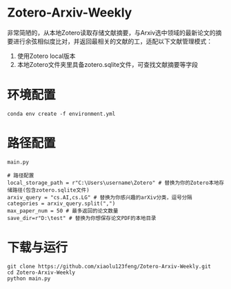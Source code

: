 # Zotero-Arxiv-Weekly
非常简陋的，从本地Zotero读取存储文献摘要，与Arxiv选中领域的最新论文的摘要进行余弦相似度比对，并返回最相关的文献的工，适配以下文献管理模式：
1. 使用Zotero local版本
2. 本地Zotero文件夹里具备zotero.sqlite文件，可查找文献摘要等字段

# 环境配置
```
conda env create -f environment.yml
```

# 路径配置
`main.py`
```
# 路径配置
local_storage_path = r"C:\Users\username\Zotero" # 替换为你的Zotero本地存储路径(包含zotero.sqlite文件)
arxiv_query = "cs.AI,cs.LG" # 替换为你感兴趣的arXiv分类，逗号分隔
categories = arxiv_query.split(",")
max_paper_num = 50 # 最多返回的论文数量
save_dir=r"D:\test" # 替换为你想保存论文PDF的本地目录
```

# 下载与运行
```
git clone https://github.com/xiaolu123feng/Zotero-Arxiv-Weekly.git
cd Zotero-Arxiv-Weekly
python main.py
```

